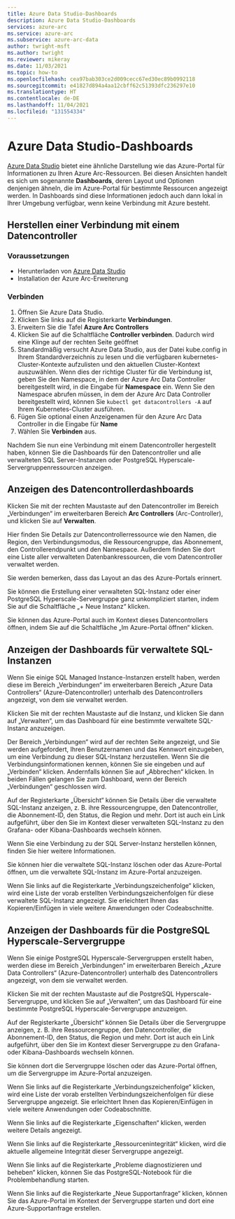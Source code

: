 ```yaml
---
title: Azure Data Studio-Dashboards
description: Azure Data Studio-Dashboards
services: azure-arc
ms.service: azure-arc
ms.subservice: azure-arc-data
author: twright-msft
ms.author: twright
ms.reviewer: mikeray
ms.date: 11/03/2021
ms.topic: how-to
ms.openlocfilehash: cea97bab303ce2d009cecc67ed30ec89b0992118
ms.sourcegitcommit: e41827d894a4aa12cbff62c51393dfc236297e10
ms.translationtype: HT
ms.contentlocale: de-DE
ms.lasthandoff: 11/04/2021
ms.locfileid: "131554334"
---
```

# <a name="azure-data-studio-dashboards"></a>Azure Data Studio-Dashboards

[Azure Data Studio](/sql/azure-data-studio/what-is) bietet eine ähnliche Darstellung wie das Azure-Portal für Informationen zu Ihren Azure Arc-Ressourcen.  Bei diesen Ansichten handelt es sich um sogenannte **Dashboards**, deren Layout und Optionen denjenigen ähneln, die im Azure-Portal für bestimmte Ressourcen angezeigt werden. In Dashboards sind diese Informationen jedoch auch dann lokal in Ihrer Umgebung verfügbar, wenn keine Verbindung mit Azure besteht.


## <a name="connecting-to-a-data-controller"></a>Herstellen einer Verbindung mit einem Datencontroller

### <a name="prerequisites"></a>Voraussetzungen

- Herunterladen von [Azure Data Studio](/sql/azure-data-studio/download-azure-data-studio)
- Installation der Azure Arc-Erweiterung



### <a name="connect"></a>Verbinden

1. Öffnen Sie Azure Data Studio.
2. Klicken Sie links auf die Registerkarte **Verbindungen**.
3. Erweitern Sie die Tafel **Azure Arc Controllers**
4. Klicken Sie auf die Schaltfläche **Controller verbinden**. Dadurch wird eine Klinge auf der rechten Seite geöffnet
5. Standardmäßig versucht Azure Data Studio, aus der Datei kube.config in Ihrem Standardverzeichnis zu lesen und die verfügbaren kubernetes-Cluster-Kontexte aufzulisten und den aktuellen Cluster-Kontext auszuwählen. Wenn dies der richtige Cluster für die Verbindung ist, geben Sie den Namespace, in dem der Azure Arc Data Controller bereitgestellt wird, in die Eingabe für **Namespace** ein. Wenn Sie den Namespace abrufen müssen, in dem der Azure Arc Data Controller bereitgestellt wird, können Sie ```kubectl get datacontrollers -A``` auf Ihrem Kubernetes-Cluster ausführen. 
6. Fügen Sie optional einen Anzeigenamen für den Azure Arc Data Controller in die Eingabe für **Name**
7. Wählen Sie **Verbinden** aus.


Nachdem Sie nun eine Verbindung mit einem Datencontroller hergestellt haben, können Sie die Dashboards für den Datencontroller und alle verwalteten SQL Server-Instanzen oder PostgreSQL Hyperscale-Servergruppenressourcen anzeigen.

## <a name="view-the-data-controller-dashboard"></a>Anzeigen des Datencontrollerdashboards

Klicken Sie mit der rechten Maustaste auf den Datencontroller im Bereich „Verbindungen“ im erweiterbaren Bereich **Arc Controllers** (Arc-Controller), und klicken Sie auf **Verwalten**.

Hier finden Sie Details zur Datencontrollerressource wie den Namen, die Region, den Verbindungsmodus, die Ressourcengruppe, das Abonnement, den Controllerendpunkt und den Namespace.  Außerdem finden Sie dort eine Liste aller verwalteten Datenbankressourcen, die vom Datencontroller verwaltet werden.

Sie werden bemerken, dass das Layout an das des Azure-Portals erinnert.

Sie können die Erstellung einer verwalteten SQL-Instanz oder einer PostgreSQL Hyperscale-Servergruppe ganz unkompliziert starten, indem Sie auf die Schaltfläche „+ Neue Instanz“ klicken.

Sie können das Azure-Portal auch im Kontext dieses Datencontrollers öffnen, indem Sie auf die Schaltfläche „Im Azure-Portal öffnen“ klicken.

## <a name="view-the-sql-managed-instance-dashboards"></a>Anzeigen der Dashboards für verwaltete SQL-Instanzen

Wenn Sie einige SQL Managed Instance-Instanzen erstellt haben, werden diese im Bereich „Verbindungen“ im erweiterbaren Bereich „Azure Data Controllers“ (Azure-Datencontroller) unterhalb des Datencontrollers angezeigt, von dem sie verwaltet werden.

Klicken Sie mit der rechten Maustaste auf die Instanz, und klicken Sie dann auf „Verwalten“, um das Dashboard für eine bestimmte verwaltete SQL-Instanz anzuzeigen.

Der Bereich „Verbindungen“ wird auf der rechten Seite angezeigt, und Sie werden aufgefordert, Ihren Benutzernamen und das Kennwort einzugeben, um eine Verbindung zu dieser SQL-Instanz herzustellen. Wenn Sie die Verbindungsinformationen kennen, können Sie sie eingeben und auf „Verbinden“ klicken.  Andernfalls können Sie auf „Abbrechen“ klicken.  In beiden Fällen gelangen Sie zum Dashboard, wenn der Bereich „Verbindungen“ geschlossen wird.

Auf der Registerkarte „Übersicht“ können Sie Details über die verwaltete SQL-Instanz anzeigen, z. B. ihre Ressourcengruppe, den Datencontroller, die Abonnement-ID, den Status, die Region und mehr.  Dort ist auch ein Link aufgeführt, über den Sie im Kontext dieser verwalteten SQL-Instanz zu den Grafana- oder Kibana-Dashboards wechseln können.

Wenn Sie eine Verbindung zu der SQL Server-Instanz herstellen können, finden Sie hier weitere Informationen.

Sie können hier die verwaltete SQL-Instanz löschen oder das Azure-Portal öffnen, um die verwaltete SQL-Instanz im Azure-Portal anzuzeigen.

Wenn Sie links auf die Registerkarte „Verbindungszeichenfolge“ klicken, wird eine Liste der vorab erstellten Verbindungszeichenfolgen für diese verwaltete SQL-Instanz angezeigt. Sie erleichtert Ihnen das Kopieren/Einfügen in viele weitere Anwendungen oder Codeabschnitte.

## <a name="view-the-postgresql-hyperscale-server-group-dashboards"></a>Anzeigen der Dashboards für die PostgreSQL Hyperscale-Servergruppe

Wenn Sie einige PostgreSQL Hyperscale-Servergruppen erstellt haben, werden diese im Bereich „Verbindungen“ im erweiterbaren Bereich „Azure Data Controllers“ (Azure-Datencontroller) unterhalb des Datencontrollers angezeigt, von dem sie verwaltet werden.

Klicken Sie mit der rechten Maustaste auf die PostgreSQL Hyperscale-Servergruppe, und klicken Sie auf „Verwalten“, um das Dashboard für eine bestimmte PostgreSQL Hyperscale-Servergruppe anzuzeigen.

Auf der Registerkarte „Übersicht“ können Sie Details über die Servergruppe anzeigen, z. B. ihre Ressourcengruppe, den Datencontroller, die Abonnement-ID, den Status, die Region und mehr.  Dort ist auch ein Link aufgeführt, über den Sie im Kontext dieser Servergruppe zu den Grafana- oder Kibana-Dashboards wechseln können.

Sie können dort die Servergruppe löschen oder das Azure-Portal öffnen, um die Servergruppe im Azure-Portal anzuzeigen.

Wenn Sie links auf die Registerkarte „Verbindungszeichenfolge“ klicken, wird eine Liste der vorab erstellten Verbindungszeichenfolgen für diese Servergruppe angezeigt. Sie erleichtert Ihnen das Kopieren/Einfügen in viele weitere Anwendungen oder Codeabschnitte.

Wenn Sie links auf die Registerkarte „Eigenschaften“ klicken, werden weitere Details angezeigt.

Wenn Sie links auf die Registerkarte „Ressourcenintegrität“ klicken, wird die aktuelle allgemeine Integrität dieser Servergruppe angezeigt.

Wenn Sie links auf die Registerkarte „Probleme diagnostizieren und beheben“ klicken, können Sie das PostgreSQL-Notebook für die Problembehandlung starten.

Wenn Sie links auf die Registerkarte „Neue Supportanfrage“ klicken, können Sie das Azure-Portal im Kontext der Servergruppe starten und dort eine Azure-Supportanfrage erstellen.
